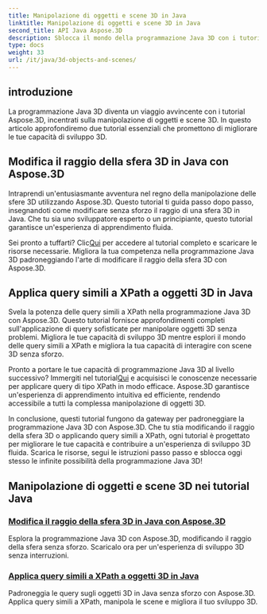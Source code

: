 ```yaml
---
title: Manipolazione di oggetti e scene 3D in Java
linktitle: Manipolazione di oggetti e scene 3D in Java
second_title: API Java Aspose.3D
description: Sblocca il mondo della programmazione Java 3D con i tutorial Aspose.3D. Impara a modificare il raggio della sfera e ad applicare query simili a XPath senza sforzo per uno sviluppo 3D senza interruzioni.
type: docs
weight: 33
url: /it/java/3d-objects-and-scenes/
---
```

## introduzione

La programmazione Java 3D diventa un viaggio avvincente con i tutorial Aspose.3D, incentrati sulla manipolazione di oggetti e scene 3D. In questo articolo approfondiremo due tutorial essenziali che promettono di migliorare le tue capacità di sviluppo 3D.

## Modifica il raggio della sfera 3D in Java con Aspose.3D
Intraprendi un'entusiasmante avventura nel regno della manipolazione delle sfere 3D utilizzando Aspose.3D. Questo tutorial ti guida passo dopo passo, insegnandoti come modificare senza sforzo il raggio di una sfera 3D in Java. Che tu sia uno sviluppatore esperto o un principiante, questo tutorial garantisce un'esperienza di apprendimento fluida.

 Sei pronto a tuffarti? Clic[Qui](./modify-sphere-radius/) per accedere al tutorial completo e scaricare le risorse necessarie. Migliora la tua competenza nella programmazione Java 3D padroneggiando l'arte di modificare il raggio della sfera 3D con Aspose.3D.

## Applica query simili a XPath a oggetti 3D in Java
Svela la potenza delle query simili a XPath nella programmazione Java 3D con Aspose.3D. Questo tutorial fornisce approfondimenti completi sull'applicazione di query sofisticate per manipolare oggetti 3D senza problemi. Migliora le tue capacità di sviluppo 3D mentre esplori il mondo delle query simili a XPath e migliora la tua capacità di interagire con scene 3D senza sforzo.

 Pronto a portare le tue capacità di programmazione Java 3D al livello successivo? Immergiti nel tutorial[Qui](./xpath-like-object-queries/) e acquisisci le conoscenze necessarie per applicare query di tipo XPath in modo efficace. Aspose.3D garantisce un'esperienza di apprendimento intuitiva ed efficiente, rendendo accessibile a tutti la complessa manipolazione di oggetti 3D.

In conclusione, questi tutorial fungono da gateway per padroneggiare la programmazione Java 3D con Aspose.3D. Che tu stia modificando il raggio della sfera 3D o applicando query simili a XPath, ogni tutorial è progettato per migliorare le tue capacità e contribuire a un'esperienza di sviluppo 3D fluida. Scarica le risorse, segui le istruzioni passo passo e sblocca oggi stesso le infinite possibilità della programmazione Java 3D!
## Manipolazione di oggetti e scene 3D nei tutorial Java
### [Modifica il raggio della sfera 3D in Java con Aspose.3D](./modify-sphere-radius/)
Esplora la programmazione Java 3D con Aspose.3D, modificando il raggio della sfera senza sforzo. Scaricalo ora per un'esperienza di sviluppo 3D senza interruzioni.
### [Applica query simili a XPath a oggetti 3D in Java](./xpath-like-object-queries/)
Padroneggia le query sugli oggetti 3D in Java senza sforzo con Aspose.3D. Applica query simili a XPath, manipola le scene e migliora il tuo sviluppo 3D.